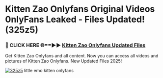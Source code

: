 # Kitten Zao Onlyfans Original Videos 0nlyFans Leaked - Files Updated! (325z5)

<h3>🔴 CLICK HERE 🌐==►► <a href="https://tinyurl.com/4seja8ks" rel="nofollow">Kitten Zao Onlyfans Updated Files</a></h3>

Get Kitten Zao Onlyfans and all content. Now you can access all videos and pictures of Kitten Zao Onlyfans. New Updated Files 2025!

[![325z5](https://i.imgur.com/EWjZXRe.gif)](https://tinyurl.com/4seja8ks)
little emo kitten onlyfans